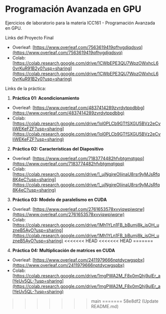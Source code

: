 # Programación Avanzada en GPU
Ejercicios de laboratorio para la materia ICC161 - Programación Avanzada en GPU.

Links del Proyecto Final

- Overleaf: [https://www.overleaf.com/7563619419qfhygdjqdsvq](https://www.overleaf.com/7563619419qfhygdjqdsvq)
- Colab: [https://colab.research.google.com/drive/1CWbEPE3QU7WpzOWxhcL60vrKuR91B2y0?usp=sharing](https://colab.research.google.com/drive/1CWbEPE3QU7WpzOWxhcL60vrKuR91B2y0?usp=sharing)

Links de la práctica:

1) **Práctica 01: Acondicionamiento**
  - Overleaf: [https://www.overleaf.com/4837414289zvrdvtppdbbg](https://www.overleaf.com/4837414289zvrdvtppdbbg)
  - Colab: [https://colab.research.google.com/drive/1ol0PLCb9GTfSXGU5BVz2eCvliWEKeFZF?usp=sharing](https://colab.research.google.com/drive/1ol0PLCb9GTfSXGU5BVz2eCvliWEKeFZF?usp=sharing)

2) **Práctica 02: Características del Diapositivo**
  - Overleaf: [https://www.overleaf.com/7183774482hfvbtgmqtgpq](https://www.overleaf.com/7183774482hfvbtgmqtgpq)
  - Colab: [https://colab.research.google.com/drive/1_ujNgjreOlijnaU8rsr9yMJsRfq8K4eC?usp=sharing](https://colab.research.google.com/drive/1_ujNgjreOlijnaU8rsr9yMJsRfq8K4eC?usp=sharing)
  
3) **Práctica 03: Modelo de paralelismo en CUDA**
  - Overleaf: [https://www.overleaf.com/2761653578xvvjqwpjwqrw](https://www.overleaf.com/2761653578xvvjqwpjwqrw)
  - Colab: [https://colab.research.google.com/drive/1Mh1YLn1FB_bBumj8k_isOH_uzneB5AyO?usp=sharing](https://colab.research.google.com/drive/1Mh1YLn1FB_bBumj8k_isOH_uzneB5AyO?usp=sharing)
<<<<<<< HEAD
<<<<<<< HEAD
=======
  
4) **Práctica 04: Multiplicación de matrices en CUDA**
  - Overleaf: [https://www.overleaf.com/2411979666nptdycwgspbx](https://www.overleaf.com/2411979666nptdycwgspbx)
  - Colab: [https://colab.research.google.com/drive/1mgPWA2M_F8x0mQhj9ulEr_alYeUv5QL-?usp=sharing](https://colab.research.google.com/drive/1mgPWA2M_F8x0mQhj9ulEr_alYeUv5QL-?usp=sharing)
>>>>>>> main
=======
>>>>>>> 58e8df2 (Update README.md)
